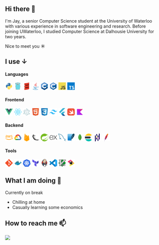 ## Hi there 👋

I'm Jay, a senior Computer Science student at the University of Waterloo with various experience in software engineering and research. Before joining UWaterloo, I studied Computer Science at Dalhousie University for two years.

Nice to meet you ☀️

<!--
<img src="https://github-readme-stats.vercel.app/api?username=JayZhouzzj" />
<img src="https://github-readme-stats.vercel.app/api/top-langs/?username=JayZhouzzj" />


-->
## I use ↓
#### Languages
[<img src="https://github.com/devicons/devicon/blob/master/icons/python/python-original.svg" width="25" height="25"/>](https://www.python.org/)
[<img src="https://github.com/devicons/devicon/blob/master/icons/go/go-original.svg" width="25" height="25"/>](https://go.dev/)
[<img src="https://github.com/devicons/devicon/blob/master/icons/scala/scala-original.svg" width="25" height="25"/>](https://en.wikipedia.org/wiki/Scala_(programming_language))
[<img src="https://github.com/devicons/devicon/blob/master/icons/java/java-original.svg" width="25" height="25"/>](https://www.java.com/)
[<img src="https://github.com/devicons/devicon/blob/master/icons/cplusplus/cplusplus-original.svg" width="25" height="25"/>](https://en.wikipedia.org/wiki/C%2B%2B)
[<img src="https://github.com/devicons/devicon/blob/master/icons/c/c-original.svg" width="25" height="25"/>](https://wikipedia.org/wiki/C_(programming_language))
[<img src="https://github.com/devicons/devicon/blob/master/icons/javascript/javascript-original.svg" width="25" height="25"/>](https://wikipedia.org/wiki/JavaScript)
[<img src="https://github.com/devicons/devicon/blob/master/icons/typescript/typescript-original.svg" width="25" height="25"/>](https://en.wikipedia.org/wiki/TypeScript)
#### Frontend
[<img src="https://github.com/devicons/devicon/blob/master/icons/vuejs/vuejs-original.svg" width="25" height="25"/>](https://vuejs.org/)
[<img src="https://github.com/devicons/devicon/blob/master/icons/react/react-original.svg" width="25" height="25"/>](https://reactjs.org/)
[<img src="https://github.com/devicons/devicon/blob/master/icons/electron/electron-original.svg" width="25" height="25"/>](https://www.electronjs.org/)
[<img src="https://github.com/devicons/devicon/blob/master/icons/html5/html5-original.svg" width="25" height="25"/>](https://wikipedia.org/wiki/HTML)
[<img src="https://github.com/devicons/devicon/blob/master/icons/css3/css3-original.svg" width="25" height="25"/>](https://wikipedia.org/wiki/CSS)
[<img src="https://github.com/devicons/devicon/blob/master/icons/tailwindcss/tailwindcss-original.svg" width="25" height="25"/>](https://tailwindcss.com/)
[<img src="https://github.com/devicons/devicon/blob/master/icons/flutter/flutter-original.svg" width="25" height="25"/>](https://flutter.dev/)
[<img src="https://github.com/devicons/devicon/blob/master/icons/swift/swift-original.svg" width="25" height="25"/>](https://developer.apple.com/swift/)
[<img src="https://github.com/devicons/devicon/blob/master/icons/kotlin/kotlin-original.svg" width="25" height="25"/>](https://developer.android.com/kotlin)
#### Backend
[<img src="https://github.com/devicons/devicon/blob/master/icons/amazonwebservices/amazonwebservices-plain-wordmark.svg" width="25" height="25"/>](https://aws.amazon.com/)
[<img src="https://github.com/devicons/devicon/blob/master/icons/googlecloud/googlecloud-original.svg" width="25" height="25"/>](https://cloud.google.com/)
[<img src="https://github.com/devicons/devicon/blob/master/icons/firebase/firebase-plain.svg" width="25" height="25"/>](https://firebase.google.com/)
[<img src="https://github.com/devicons/devicon/blob/master/icons/flask/flask-original.svg" width="25" height="25"/>](https://flask.palletsprojects.com/)
[<img src="https://github.com/devicons/devicon/blob/master/icons/spring/spring-original.svg" width="25" height="25"/>](https://spring.io/projects/spring-boot)
[<img src="https://github.com/devicons/devicon/blob/master/icons/express/express-original.svg" width="25" height="25"/>](https://expressjs.com/)
[<img src="https://github.com/devicons/devicon/blob/master/icons/mysql/mysql-original.svg" width="25" height="25"/>](https://www.mysql.com/)
[<img src="https://github.com/devicons/devicon/blob/master/icons/sqlite/sqlite-original.svg" width="25" height="25"/>](https://www.sqlite.org/index.html/)
[<img src="https://github.com/devicons/devicon/blob/master/icons/mongodb/mongodb-original.svg" width="25" height="25"/>](https://www.mongodb.com/)
[<img src="https://github.com/devicons/devicon/blob/master/icons/elasticsearch/elasticsearch-original.svg" width="25" height="25"/>](https://www.elastic.co/elasticsearch/)
[<img src="https://github.com/devicons/devicon/blob/master/icons/pandas/pandas-original.svg" width="25" height="25"/>](https://pandas.pydata.org/)
[<img src="https://github.com/devicons/devicon/blob/master/icons/apache/apache-original.svg" width="25" height="25"/>](https://en.wikipedia.org/wiki/The_Apache_Software_Foundation/)
#### Tools
[<img src="https://github.com/devicons/devicon/blob/master/icons/git/git-original.svg" width="25" height="25"/>](https://git-scm.com/)
[<img src="https://github.com/devicons/devicon/blob/master/icons/docker/docker-original.svg" width="25" height="25"/>](https://www.docker.com/)
[<img src="https://github.com/devicons/devicon/blob/master/icons/kubernetes/kubernetes-plain.svg" width="25" height="25"/>](https://kubernetes.io/)
[<img src="https://github.com/devicons/devicon/blob/master/icons/terraform/terraform-original.svg" width="25" height="25"/>](https://www.terraform.io/)
[<img src="https://github.com/devicons/devicon/blob/master/icons/jenkins/jenkins-original.svg" width="25" height="25"/>](https://www.jenkins.io/)
[<img src="https://github.com/devicons/devicon/blob/master/icons/vscode/vscode-original.svg" width="25" height="25"/>](https://code.visualstudio.com/)
[<img src="https://github.com/devicons/devicon/blob/master/icons/vim/vim-original.svg" width="25" height="25"/>](https://www.vim.org/)
[<img src="https://github.com/devicons/devicon/blob/master/icons/jetbrains/jetbrains-original.svg" width="25" height="25"/>](https://www.jetbrains.com/)

## What I am doing 💭

Currently on break
- Chilling at home
- Casually learning some economics

## How to reach me 📫

<a href="https://www.linkedin.com/in/jay-zhengjie-zhou/">
  <img src="https://img.shields.io/badge/LinkedIn-0077B5?style=for-the-badge&logo=linkedin&logoColor=white" />
</a>

<!--
## Random things 💡
#### 🎸 A song for you
<a href="https://open.spotify.com/embed/track/3YRCqOhFifThpSRFJ1VWFM">
  <img src="https://github.com/JayZhouzzj/assets/blob/main/useryourillusion.png" width="100" height="100" />
</a>


#### #️⃣ View count <br>
<img src="https://profile-counter.glitch.me/JayZhouzzj/count.svg" />
(since 2022.10.20)
-->

<!--
**JayZhouzzj/JayZhouzzj** is a ✨ _special_ ✨ repository because its `README.md` (this file) appears on your GitHub profile.

Here are some ideas to get you started:

- 🔭 I’m currently working on ...
- 🌱 I’m currently learning ...
- 👯 I’m looking to collaborate on ...
- 🤔 I’m looking for help with ...
- 💬 Ask me about ...
- 📫 How to reach me: ...
- 😄 Pronouns: ...
- ⚡ Fun fact: ...
-->
